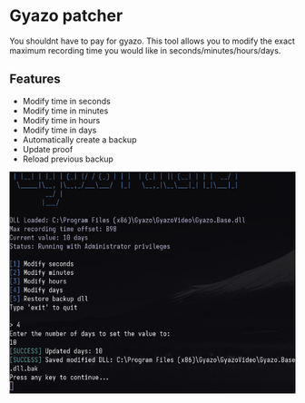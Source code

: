 
# Gyazo patcher

You shouldnt have to pay for gyazo. This tool allows you to modify the exact maximum recording time you would like in seconds/minutes/hours/days.




## Features

- Modify time in seconds
- Modify time in minutes
- Modify time in hours
- Modify time in days
- Automatically create a backup
- Update proof
- Reload previous backup

![](img/pic.png)

